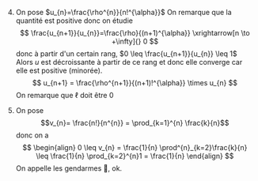 4. On pose $u_{n}=\frac{\rho^{n}}{n!^{\alpha}}$
On remarque que la quantité est positive donc on étudie
$$
\frac{u_{n+1}}{u_{n}}=\frac{\rho}{(n+1)^{\alpha}} \xrightarrow[n \to +\infty]{} 0
$$
donc à partir d'un certain rang, $0 \leq \frac{u_{n+1}}{u_{n}} \leq 1$
Alors $u$ est décroissante à partir de ce rang et donc elle converge car elle est positive (minorée).
$$
u_{n+1} = \frac{\rho^{n+1}}{(n+1)!^{\alpha}} \times u_{n}
$$
On remarque que $\ell$ doit être $0$

5. On pose 
$$v_{n}= \frac{n!}{n^{n}} = \prod_{k=1}^{n} \frac{k}{n}$$
donc on a
$$
\begin{align}
0 \leq v_{n} = \frac{1}{n} \prod^{n}_{k=2}\frac{k}{n} \leq \frac{1}{n} \prod_{k=2}^{n}1 = \frac{1}{n}
\end{align}
$$
On appelle les gendarmes 🚓, ok.
